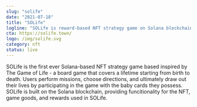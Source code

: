 ```yaml
---
slug: "solife"
date: "2021-07-18"
title: "SOLife"
logline: "SOLife is reward-based NFT strategy game on Solana blockchain."
cta: https://solife.town/
logo: /img/solife.svg
category: nft
status: live
---
```


SOLife is the first ever Solana-based NFT strategy game based inspired by The Game of Life - a board game that covers a lifetime starting from birth to death.
Users perform missions, choose directions, and ultimately draw out their lives by participating in the game with the baby cards they possess. SOLife is built on the Solana blockchain, providing funcitionality for the NFT, game goods, and rewards used in SOLife. 
